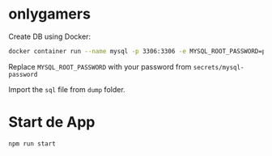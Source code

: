 # onlygamers

Create DB using Docker:

```bash
docker container run --name mysql -p 3306:3306 -e MYSQL_ROOT_PASSWORD=passwordHere mysql:5.7
```
Replace `MYSQL_ROOT_PASSWORD` with your password from `secrets/mysql-password`

Import the `sql` file from `dump` folder.

# Start de App

`npm run start`